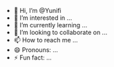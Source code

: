 - 👋 Hi, I’m @Yunifi
- 👀 I’m interested in ...
- 🌱 I’m currently learning ...
- 💞️ I’m looking to collaborate on ...
- 📫 How to reach me ...
- 😄 Pronouns: ...
- ⚡ Fun fact: ...

<!---
Yunifi/Yunifi is a ✨ special ✨ repository because its `README.md` (this file) appears on your GitHub profile.
You can click the Preview link to take a look at your changes.
--->
